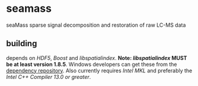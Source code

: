 seamass
=======

seaMass sparse signal decomposition and restoration of raw LC-MS data

building
-------
depends on _HDF5_, _Boost_ and _libspatialindex_. **Note: _libspatialindex_ MUST be at least version 1.8.5**. Windows developers can get these from the [dependency repository](https://github.com/biospi/seamass-windeps). Also currently requires _Intel MKL_ and preferably the _Intel C++ Compiler 13.0 or greater_.
